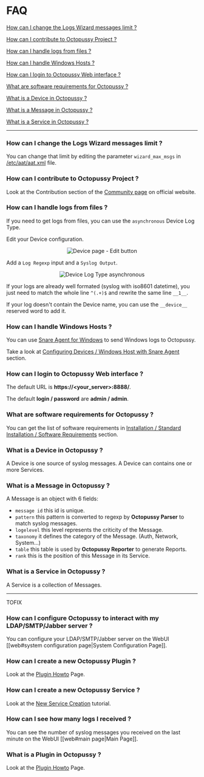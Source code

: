 FAQ 
===

[How can I change the Logs Wizard messages limit ?](FAQ.md#how-can-i-change-the-logs-wizard-messages-limit-)

[How can I contribute to Octopussy Project ?](FAQ.md#how-can-i-contribute-to-octopussy-project-)

[How can I handle logs from files ?](FAQ.md#how-can-i-handle-logs-from-files-)

[How can I handle Windows Hosts ?](FAQ.md#how-can-i-handle-windows-hosts-)

[How can I login to Octopussy Web interface ?](FAQ.md#how-can-i-login-to-octopussy-web-interface-)

[What are software requirements for Octopussy ?](FAQ.md#what-are-software-requirements-for-octopussy-)

[What is a Device in Octopussy ?](https://github.com/sebthebert/Octopussy_Documentation/blob/master/FAQ.md#what-is-a-device-in-octopussy-)

[What is a Message in Octopussy ?](FAQ.md#what-is-a-message-in-octopussy-)

[What is a Service in Octopussy ?](FAQ.md#what-is-a-service-in-octopussy-)

<hr>

### How can I change the Logs Wizard messages limit ?

You can change that limit by editing the parameter `wizard_max_msgs` in [/etc/aat/aat.xml](https://github.com/sebthebert/Octopussy/blob/master/etc/aat/aat.xml) file.

### How can I contribute to Octopussy Project ? 

Look at the Contribution section of the [Community page](http://www.octopussy.pm/community) on official website.

### How can I handle logs from files ?

If you need to get logs from files, you can use the `asynchronous` Device Log Type.

Edit your Device configuration.

<p align="center">
  <img src="https://raw.githubusercontent.com/sebthebert/Octopussy_Documentation/master/img/Device%20page%20-%20Edit%20button.png" alt="Device page - Edit button"/>
</p>

Add a `Log Regexp` input and a `Syslog Output`.

<p align="center">
  <img src="https://raw.githubusercontent.com/sebthebert/Octopussy_Documentation/master/img/Device%20Log%20Type%20asynchronous.png" alt="Device Log Type asynchronous"/>
</p>

If your logs are already well formated (syslog with iso8601 datetime), 
you just need to match the whole line `^(.+)$` and rewrite the same line `__1__`.

If your log doesn't contain the Device name, you can use the `__device__` reserved word to add it.

### How can I handle Windows Hosts ?

You can use [Snare Agent for Windows](http://www.intersectalliance.com/projects/SnareWindows/) to send Windows logs to Octopussy.

Take a look at [Configuring Devices / Windows Host with Snare Agent](https://github.com/sebthebert/Octopussy_Documentation/blob/master/02_Configuring_Devices.md#windows-host-with-snare-agent) section.

### How can I login to Octopussy Web interface ?

The default URL is **https://\<your_server\>:8888/**.

The default **login / password** are **admin / admin**.

### What are software requirements for Octopussy ?

You can get the list of software requirements in [Installation / Standard Installation / Software Requirements](https://github.com/sebthebert/Octopussy_Documentation/blob/master/01_Installation.md#software-requirements) section.

### What is a Device in Octopussy ?

A Device is one source of syslog messages.
A Device can contains one or more Services.

### What is a Message in Octopussy ?

A Message is an object with 6 fields: 

  * `message id` this id is unique.
  * `pattern` this pattern is converted to regexp by **Octopussy Parser** to match syslog messages.
  * `logelevel` this level represents the criticity of the Message.
  * `taxonomy` it defines the category of the Message. (Auth, Network, System...)
  * `table` this table is used by **Octopussy Reporter** to generate Reports. 
  * `rank` this is the position of this Message in its Service.

### What is a Service in Octopussy ?

A Service is a collection of Messages.


----------------
TOFIX
### How can I configure Octopussy to interact with my LDAP/SMTP/Jabber server ? 

You can configure your LDAP/SMTP/Jabber server on the WebUI [[web#system configuration page|System Configuration Page]].

### How can I create a new Octopussy Plugin ?

Look at the [Plugin Howto](http://www.octopussy.pm/documentation/howtos/plugin) Page.

### How can I create a new Octopussy Service ? 

Look at the [New Service Creation](http://www.octopussy.pm/documentation/tutorials/new_service) tutorial.

### How can I see how many logs I received ?

You can see the number of syslog messages you received on the last minute on the WebUI [[web#main page|Main Page]].

### What is a Plugin in Octopussy ?

Look at the [Plugin Howto](http://www.octopussy.pm/documentation/howtos/plugin) Page.
